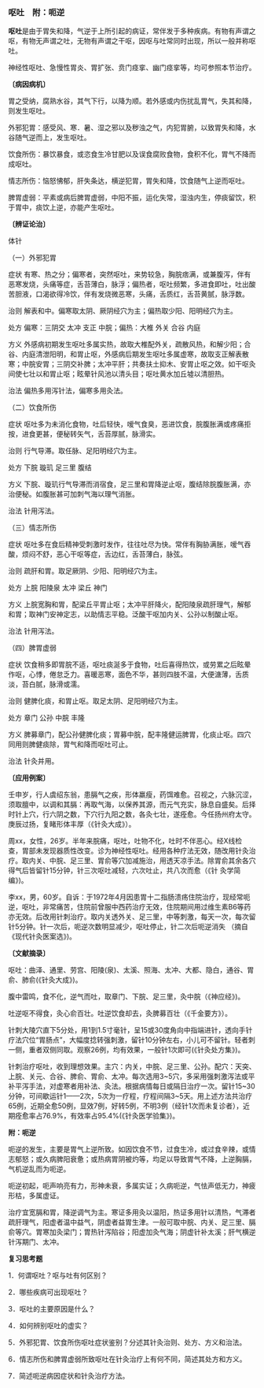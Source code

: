 ### 呕吐　附：呃逆

**呕吐**是由于胃失和降，气逆于上所引起的病证，常伴发于多种疾病。有物有声谓之呕，有物无声谓之吐，无物有声谓之干呕，因呕与吐常同时出现，所以一般并称呕吐。

神经性呕吐、急慢性胃炎、胃扩张、贲门痉挛、幽门痉挛等，均可参照本节治疗。

**〔病因病机〕**

胃之受纳，腐熟水谷，其气下行，以降为顺。若外感或内伤扰乱胃气，失其和降，则发生呕吐。

外邪犯胃：感受风、寒．暑、湿之邪以及秽浊之气，内犯胃腑，以致胃失和降，水谷随气逆而上，发生呕吐。

饮食所伤：暴饮暴食，或恣食生冷甘肥以及误食腐败食物，食积不化，胃气不降而成呕吐。

情志所伤：恼怒怫郁，肝失条达，横逆犯胃，胃失和降，饮食随气上逆而呕吐。

脾胃虚弱：平素或病后脾胃虚弱，中阳不振，运化失常，湿浊内生，停痰留饮，积于胃中，痰饮上逆，亦能产生呕吐。

**〔辨证论治〕**

体针

（一）外邪犯胃

症状  有寒、热之分；偏寒者，突然呕吐，来势较急，胸脘痞满，或兼腹泻，伴有恶寒发烧，头痛等症，舌苔薄白，脉浮；偏热者，呕吐频繁，多进食即吐，吐出酸苦胆液，口渴欲得冷饮，伴有发烧微恶寒，头痛，舌质红，舌苔黄腻，脉浮数。

治则  解表和中。偏寒取太阴、厥阴经穴为主；偏热取少阳、阳明经穴为主。

处方  偏寒：三阴交  太冲  支正  中脘；偏热：大椎  外关 合谷  内庭

方义  外感病初期发生呕吐多属实热，故取大椎配外关，疏散风热，和解少阳；合谷、内庭清泄阳明，和胃止呕，外感病后期发生呕吐多属虚寒，故取支正解表散寒；中脘安胃；三阴交补脾；太冲平肝；共奏扶土抑木、安胃止呕之效。如干呕灸间使七壮以和胃止呕；眩晕针风池以清头目；呕吐黄水加丘墟以清胆热。

治法  偏热多用泻针法，偏寒多用灸法。

（二）饮食所伤

症状  呕吐多为未消化食物，吐后轻快，嗳气食臭，恶进饮食，脘腹胀满或疼痛拒按，进食更甚，便秘转矢气，舌苔厚腻，脉滑实。

治则  行气导滞。取任脉、足阳明经穴为主。

处方  下脘  璇玑  足三里  腹结

方义  下脘、璇玑行气导滞而消宿食，足三里和胃降逆止呕，腹结除脘腹胀满，亦治便秘。如腹胀甚可加刺气海以理气消胀。

治法  针用泻法。

（三）情志所伤

症状  呕吐多在食后精神受刺激时发作，往往吐尽为快。常伴有胸胁满胀，嗳气吞酸，烦闷不舒，恶心干呕等症，舌边红，舌苔薄白，脉弦。

治则  疏肝和胃。取足厥阴、少阳、阳明经穴为主。

处方  上脘  阳陵泉  太冲  梁丘  神门

方义  上脘宽胸和胃，配梁丘平胃止呕；太冲平肝降火，配阳陵泉疏肝理气，解郁和胃；取神门安神定志，以助情志平稳。泛酸干呕加内关、公孙以制酸止呕。

治法  针用泻法。

（四）脾胃虚弱

症状  饮食稍多即胃脘不适，呕吐痰涎多于食物，吐后喜得热饮，或劳累之后眩晕作呕，心悸，倦怠乏力。喜暖恶寒，面色不华，甚则四肢不温，大便溏薄，舌质淡，苔白腻，脉滑或濡。

治则  健脾化痰，和胃止呕。取足太阴、足阳明经穴为主。

处方  章门  公孙  中脘  丰隆

方义  脾募章门，配公孙健脾化痰；胃募中脘，配丰隆健运脾胃，化痰止呕。四穴同用则脾健痰除，胃气和降而呕吐可止。

治法  针灸并用。

**〔应用例案〕**

壬申岁，行人虞绍东翁，患膈气之疾，形体羸瘦，药饵难愈。召视之，六脉沉涩，须取膻中，以调和其膈：再取气海，以保养其源，而元气充实，脉息自盛矣。后择时针上穴，行六阴之数，下穴行九阳之数，各灸七壮，遂痊愈。今任扬州府太守。庚辰过扬，复睹形体丰厚（《针灸大成》）。

周xx，女性，26岁。半年来脘痛，呕吐，吐物不化，吐时不伴恶心。经X线检查，胃部未发现器质性改变。诊为神经性呕吐。经用各种疗法无效，随改用针灸治疗。取内关、中脘、足三里、胃俞等穴加减施治，用透天凉手法。除胃俞其余各穴得气后皆留针15分钟，针三次呕吐减轻，六次吐止，共八次而愈（《针
灸学简编》)。

李xx，男，60岁。自诉：于1972年4月因患胃十二指肠溃疡住院治疗，现经常呃逆，呕吐，非常痛苦，住院前曾服中西药治疗无效，住院期间用过维生素B6等药亦无效。后改用针刺治疗。取内关透外关、足三里，中等刺激，每天一次，每次留针5分钟。针一次后，呃逆次数明显减少，呕吐停止，针二次后呃逆消失
（摘自《现代针灸医案选》)。

**〔文献摘录〕**

呕吐：曲泽、通里、劳宫、阳陵(泉)、太溪、照海、太冲、大都、隐白，通谷、胃俞、肺俞(《针灸大成》)。

腹中雷鸣，食不化，逆气而吐，取章门、下脘、足三里，灸中脘（《神应经》)。

吐逆呕不得食，灸心俞百壮。吐逆饮食却去，灸脾募百壮（《千金要方》）。

针刺大陵穴直下5分处，用1到1.5寸毫针，呈15或30度角向中指端进针，透向手针疗法穴位“胃肠点”，大幅度捻转强刺激，留针10分钟左右，小儿可不留针。轻者刺一侧，重者双侧同取。观察26例，均有效果，一般针1次即可(《针灸处方集》)。

针刺治疗呕吐，收到理想效果。主穴：内关，中脘、足三里、公孙。配穴：天突、上脘、关元、合谷、脾俞、胃俞、太冲。每次选用3~5穴，多采用强刺激泻法或平补平泻手法，对虚寒者用补法、灸法。根据病情每日或隔日治疗一次。留针15~30分钟，可间歇运针1——2次，5次为一疗程，疗程间隔3~5天。用上述方法共治疗65例，近期全愈50例，显效7例，好转5例，不明3例（经针1次而未复诊者），近期痊愈率占76.9%，有效率占95.4%(《针灸医学验集》)。

**附：呃逆**

呃逆的发生，主要是胃气上逆所致。如因饮食不节，过食生冷，或过食辛辣，或情志郁怒；或久病脾阳衰惫；或热病胃阴被灼等，均足以导致胃气不降，上逆胸膈，气机逆乱而为呃逆。

呃逆初起，呃声响亮有力，形神未衰，多属实证；久病呃逆，气怯声低无力，神疲形枯，多属虚证。

治疗宜宽膈和胃，降逆调气为主。寒证多用灸以温阳，热证多用针以清热，气滞者疏肝理气，阳虚者温中益气，阴虚者益胃生津。一般可取中脘、内关、足三里、膈俞等穴。胃寒加灸梁门；胃热针泻陷谷；阳虚加灸气海；阴虚针补太溪；肝气横逆针泻期门、太冲。

**复习思考题**

1．何谓呕吐？呕与吐有何区别？

2．哪些疾病可出现呕吐？

3．呕吐的主要原因是什么？

4．如何辨别呕吐的虚实？

5．外邪犯胃、饮食所伤呕吐症状鉴别？分述其针灸治则、处方、方义和治法。

6．情志所伤和脾胃虚弱所致呕吐在针灸治疗上有何不同，简述其处方和方义。

7．简述呃逆病因症状和针灸治疗方法。